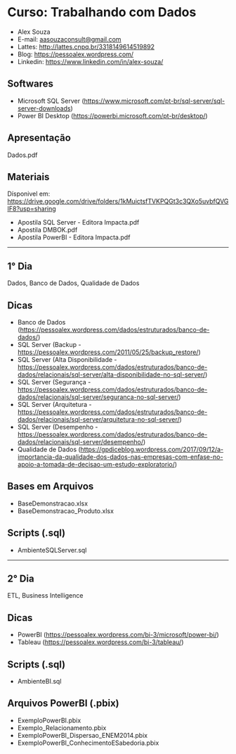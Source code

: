 # Curso: Trabalhando com Dados
- Alex Souza
- E-mail: aasouzaconsult@gmail.com
- Lattes: http://lattes.cnpq.br/3318149614519892
- Blog: https://pessoalex.wordpress.com/
- Linkedin: https://www.linkedin.com/in/alex-souza/

Softwares
---------
- Microsoft SQL Server (https://www.microsoft.com/pt-br/sql-server/sql-server-downloads)
- Power BI Desktop (https://powerbi.microsoft.com/pt-br/desktop/)

Apresentação
------------
Dados.pdf

Materiais
------------
Dísponivel em: https://drive.google.com/drive/folders/1kMuictsfTVKPQGt3c3QXo5uvbfQVGIF8?usp=sharing

- Apostila SQL Server - Editora Impacta.pdf
- Apostila DMBOK.pdf
- Apostila PowerBI - Editora Impacta.pdf

--------------------------------------------------------------------------------------------------
1° Dia
-----------
Dados, Banco de Dados, Qualidade de Dados

Dicas
-----
- Banco de Dados (https://pessoalex.wordpress.com/dados/estruturados/banco-de-dados/)
- SQL Server (Backup - https://pessoalex.wordpress.com/2011/05/25/backup_restore/)
- SQL Server (Alta Disponibilidade - https://pessoalex.wordpress.com/dados/estruturados/banco-de-dados/relacionais/sql-server/alta-disponibilidade-no-sql-server/)
- SQL Server (Segurança - https://pessoalex.wordpress.com/dados/estruturados/banco-de-dados/relacionais/sql-server/seguranca-no-sql-server/)
- SQL Server (Arquitetura - https://pessoalex.wordpress.com/dados/estruturados/banco-de-dados/relacionais/sql-server/arquitetura-no-sql-server/)
- SQL Server (Desempenho - https://pessoalex.wordpress.com/dados/estruturados/banco-de-dados/relacionais/sql-server/desempenho/)
- Qualidade de Dados (https://gpdiceblog.wordpress.com/2017/09/12/a-importancia-da-qualidade-dos-dados-nas-empresas-com-enfase-no-apoio-a-tomada-de-decisao-um-estudo-exploratorio/)

Bases em Arquivos
-------------
- BaseDemonstracao.xlsx
- BaseDemonstracao_Produto.xlsx

Scripts (.sql)
-------------
- AmbienteSQLServer.sql

--------------------------------------------------------------------------------------------------
2° Dia
-----------
ETL, Business Intelligence

Dicas
-----
- PowerBI (https://pessoalex.wordpress.com/bi-3/microsoft/power-bi/)
- Tableau (https://pessoalex.wordpress.com/bi-3/tableau/)

Scripts (.sql)
-------------
- AmbienteBI.sql

Arquivos PowerBI (.pbix)
-------------
- ExemploPowerBI.pbix
- Exemplo_Relacionamento.pbix
- ExemploPowerBI_Dispersao_ENEM2014.pbix
- ExemploPowerBI_ConhecimentoESabedoria.pbix
